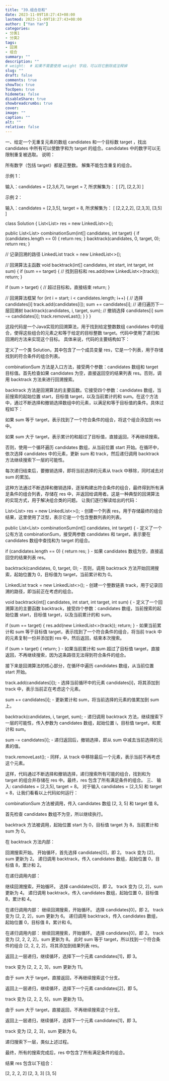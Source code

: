 ```yaml
---
title: "39.组合总和"
date: 2023-11-09T18:27:43+08:00
lastmod: 2023-11-09T18:27:43+08:00
author: ["Yan Yan"]
categories:
- 分类1
- 分类2
tags:
- 回溯
- 组合 
summary: ""
description: ""
# weight:  # 如果不需要使用 weight 字段，可以将它删除或注释掉
slug: ""
draft: false
comments: true
showToc: true
TocOpen: true
hidemeta: false
disableShare: true
showbreadcrumbs: true
cover:
image: ""
caption: ""
alt: ""
relative: false
---
```

一、给定一个无重复元素的数组 candidates 和一个目标数 target ，找出 candidates 中所有可以使数字和为 target 的组合。candidates 中的数字可以无限制重复被选取。
说明：

所有数字（包括 target）都是正整数。
解集不能包含重复的组合。

示例 1：

输入：candidates = [2,3,6,7], target = 7,
所求解集为： [ [7], [2,2,3] ]

示例 2：

输入：candidates = [2,3,5], target = 8,
所求解集为： [ [2,2,2,2], [2,3,3], [3,5] ]

class Solution {
List<List<Integer>> res = new LinkedList<>();

public List<List<Integer>> combinationSum(int[] candidates, int target) {
        if (candidates.length == 0) {
            return res;
        }
        backtrack(candidates, 0, target, 0);
        return res;
    }

// 记录回溯的路径
    LinkedList<Integer> track = new LinkedList<>();

// 回溯算法主函数
    void backtrack(int[] candidates, int start, int target, int sum) {
        if (sum == target) {
            // 找到目标和
            res.add(new LinkedList<>(track));
            return;
        }

if (sum > target) {
// 超过目标和，直接结束
            return;
        }

// 回溯算法框架
        for (int i = start; i < candidates.length; i++) {
            // 选择 candidates[i]
            track.add(candidates[i]);
            sum += candidates[i];
            // 递归遍历下一层回溯树
            backtrack(candidates, i, target, sum);
            // 撤销选择 candidates[i]
            sum -= candidates[i];
            track.removeLast();
        }
    }
}

这段代码是一个Java实现的回溯算法，用于找到给定整数数组 candidates 中的组合，使得这些组合的元素之和等于给定的目标整数 target。代码中使用了递归和回溯的方法来实现这个目标。
具体来说，代码的主要结构如下：

定义了一个类 Solution，其中包含了一个成员变量 res，它是一个列表，用于存储找到的符合条件的组合列表。

combinationSum 方法是入口方法，接受两个参数：candidates 数组和 target 目标值。首先检查如果 candidates 为空，直接返回空的结果列表 res。否则，调用 backtrack 方法来进行回溯搜索。

backtrack 方法是回溯算法的主要函数。它接受四个参数：candidates 数组，当前搜索的起始位置 start，目标值 target，以及当前累计的和 sum。在这个方法中，通过不断选择和撤销选择数组中的元素，以满足和等于目标值的条件。具体过程如下：

如果 sum 等于 target，表示找到了一个符合条件的组合，将这个组合添加到 res 中。

如果 sum 大于 target，表示累计的和超过了目标值，直接返回，不再继续搜索。

否则，使用一个循环遍历 candidates 数组，从当前位置 start 开始。在循环中，依次选择 candidates 中的元素，更新 sum 和 track，然后递归调用 backtrack 方法继续搜索下一层的可能性。

每次递归结束后，要撤销选择，即将当前选择的元素从 track 中移除，同时减去对 sum 的累加。

这种方法通过不断选择和撤销选择，逐渐构建出符合条件的组合，最终得到所有满足条件的组合列表，存储在 res 中，并返回给调用者。这是一种典型的回溯算法的实现方式，用于解决组合类的问题。
让我们逐行解读给出的代码：

List<List<Integer>> res = new LinkedList<>(); - 创建一个列表 res，用于存储最终的组合结果，这里使用了泛型，表示它是一个包含整数列表的列表。

public List<List<Integer>> combinationSum(int[] candidates, int target) { - 定义了一个公有方法 combinationSum，接受两参数 candidates 和 target，表示要在 candidates 数组中查找和为 target 的组合。

if (candidates.length == 0) { return res; } - 如果 candidates 数组为空，直接返回空的结果列表 res。


backtrack(candidates, 0, target, 0); - 否则，调用 backtrack 方法开始回溯搜索，起始位置为 0，目标值为 target，当前累计和为 0。


LinkedList<Integer> track = new LinkedList<>(); - 创建一个整数链表 track，用于记录回溯的路径，即当前正在考虑的组合。


void backtrack(int[] candidates, int start, int target, int sum) { - 定义了一个回溯算法的主要函数 backtrack，接受四个参数：candidates 数组，当前搜索的起始位置 start，目标值 target，以及当前累计的和 sum。


if (sum == target) { res.add(new LinkedList<>(track)); return; } - 如果当前累计和 sum 等于目标值 target，表示找到了一个符合条件的组合，将当前 track 中的元素复制一份并添加到 res 中，然后返回，结束本次搜索。


if (sum > target) { return; } - 如果当前累计和 sum 超过了目标值 target，直接返回，不再继续搜索，因为这条路径无法得到符合条件的组合。


接下来是回溯算法的核心部分，在循环中遍历 candidates 数组，从当前位置 start 开始。


track.add(candidates[i]); - 选择当前循环中的元素 candidates[i]，将其添加到 track 中，表示当前正在考虑这个元素。


sum += candidates[i]; - 更新累计和 sum，将当前选择的元素的值累加到 sum 上。


backtrack(candidates, i, target, sum); - 递归调用 backtrack 方法，继续搜索下一层的可能性，传入参数为 candidates 数组，起始位置 i，目标值 target，和累计和 sum。


sum -= candidates[i]; - 递归返回后，撤销选择，即从 sum 中减去当前选择的元素的值。


track.removeLast(); - 同样，从 track 中移除最后一个元素，表示当前不再考虑这个元素。


这样，代码通过不断选择和撤销选择，递归搜索所有可能的组合，找到和为 target 的组合并存储在 res 中。最终，res 包含了所有满足条件的组合。
三、
输入: candidates = [2,3,5], target = 8。
对于输入 candidates = [2,3,5] 和 target = 8，让我们看看以上代码如何运行：


combinationSum 方法被调用，传入 candidates 数组 [2, 3, 5] 和 target 值 8。


首先检查 candidates 数组不为空，所以继续执行。


backtrack 方法被调用，起始位置 start 为 0，目标值 target 为 8，当前累计和 sum 为 0。


在 backtrack 方法内部：

回溯搜索开始。
开始循环，首先选择 candidates[0]，即 2。
track 变为 [2]，sum 更新为 2。
递归调用 backtrack，传入 candidates 数组，起始位置 0，目标值 8，累计和 2。



在递归调用内部：

继续回溯搜索，开始循环。
选择 candidates[0]，即 2。
track 变为 [2, 2]，sum 更新为 4。
递归调用 backtrack，传入 candidates 数组，起始位置 0，目标值 8，累计和 4。



在递归调用内部：
继续回溯搜索，开始循环。
选择 candidates[0]，即 2。
track 变为 [2, 2, 2]，sum 更新为 6。
递归调用 backtrack，传入 candidates 数组，起始位置 0，目标值 8，累计和 6。

在递归调用内部：
继续回溯搜索，开始循环。
选择 candidates[0]，即 2。
track 变为 [2, 2, 2, 2]，sum 更新为 8。
此时 sum 等于 target，所以找到一个符合条件的组合 [2, 2, 2, 2]，将其添加到结果列表 res。

返回上一层递归，继续循环，选择下一个元素 candidates[1]，即 3。

track 变为 [2, 2, 2, 3]，sum 更新为 11。

由于 sum 大于 target，直接返回，不再继续搜索这个分支。

返回上一层递归，继续循环，选择下一个元素 candidates[2]，即 5。

track 变为 [2, 2, 2, 5]，sum 更新为 13。

由于 sum 大于 target，直接返回，不再继续搜索这个分支。

返回上一层递归，继续循环，选择下一个元素 candidates[1]，即 3。

track 变为 [2, 2, 3]，sum 更新为 6。

递归搜索下一层，类似上述过程。

最终，所有的搜索完成后，res 中包含了所有满足条件的组合。

结果 res 包含以下组合：

[2, 2, 2, 2]
[2, 3, 3]
[3, 5]
